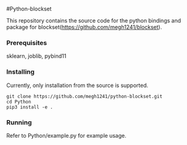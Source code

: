 #Python-blockset

This repository contains the source code for the python bindings and package for
blockset(https://github.com/megh1241/blockset).

### Prerequisites
sklearn, joblib, pybind11

### Installing
Currently, only installation from the source is supported. 
```
git clone https://github.com/megh1241/python-blockset.git 
cd Python 
pip3 install -e .
```

### Running

Refer to Python/example.py for example usage.

